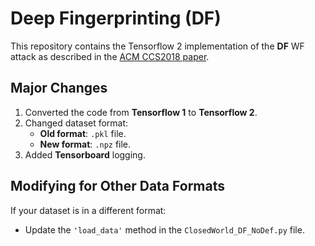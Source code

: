 # Deep Fingerprinting (DF)
This repository contains the Tensorflow 2 implementation of the **DF** WF attack as described in the [ACM CCS2018 paper](https://arxiv.org/pdf/1801.02265).

## Major Changes
1. Converted the code from **Tensorflow 1** to **Tensorflow 2**.
2. Changed dataset format:
   - **Old format**: `.pkl` file.
   - **New format**: `.npz` file.
2. Added **Tensorboard** logging.

## Modifying for Other Data Formats
If your dataset is in a different format:
- Update the `'load_data'` method in the `ClosedWorld_DF_NoDef.py` file.